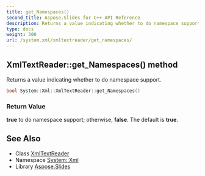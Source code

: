 ```yaml
---
title: get_Namespaces()
second_title: Aspose.Slides for C++ API Reference
description: Returns a value indicating whether to do namespace support.
type: docs
weight: 300
url: /system.xml/xmltextreader/get_namespaces/
---
```

## XmlTextReader::get_Namespaces() method


Returns a value indicating whether to do namespace support.

```cpp
bool System::Xml::XmlTextReader::get_Namespaces()
```


### Return Value

**true** to do namespace support; otherwise, **false**. The default is **true**.

## See Also

* Class [XmlTextReader](../)
* Namespace [System::Xml](../../)
* Library [Aspose.Slides](../../../)